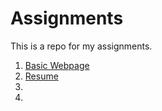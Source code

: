 # Assignments
This is a repo for my assignments.

1. [Basic Webpage](https://shshloka.github.io/Assignments/basic%20website)
2. [Resume](https://shshloka.github.io/Assignments/resume)
3. []()
4. 
